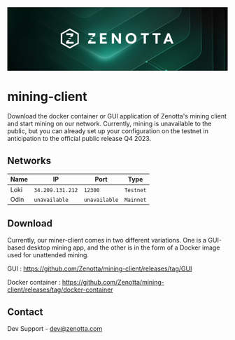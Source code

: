 <img src="https://github.com/Zenotta/.github/blob/main/img/social-OG-image-min.png?raw=true" alt="hero" />

# mining-client
Download the docker container or GUI application of Zenotta's mining client and start mining on our network. Currently, mining is unavailable to the public, but you can already set up your configuration on the testnet in anticipation to the official public release Q4 2023.

## Networks
| Name | IP | Port | Type |
| ---------------- | -------- | ------- | ------- |
| Loki | `34.209.131.212` | `12300` | `Testnet` |
| Odin | `unavailable` | `unavailable` | `Mainnet` |

## Download
Currently, our miner-client comes in two different variations. One is a GUI-based 
desktop mining app, and the other is in the form of a Docker image used for unattended 
mining.
  
  GUI : https://github.com/Zenotta/mining-client/releases/tag/GUI
  
  Docker container : https://github.com/Zenotta/mining-client/releases/tag/docker-container 
  
## Contact
Dev Support - dev@zenotta.com
